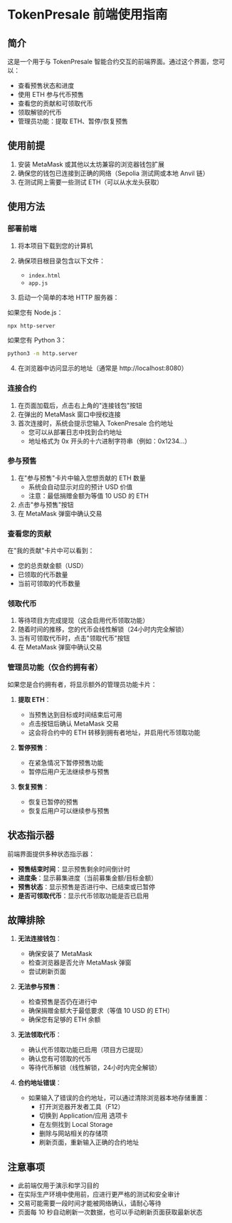 # TokenPresale 前端使用指南

## 简介

这是一个用于与 TokenPresale 智能合约交互的前端界面。通过这个界面，您可以：

- 查看预售状态和进度
- 使用 ETH 参与代币预售
- 查看您的贡献和可领取代币
- 领取解锁的代币
- 管理员功能：提取 ETH、暂停/恢复预售

## 使用前提

1. 安装 MetaMask 或其他以太坊兼容的浏览器钱包扩展
2. 确保您的钱包已连接到正确的网络（Sepolia 测试网或本地 Anvil 链）
3. 在测试网上需要一些测试 ETH（可以从水龙头获取）

## 使用方法

### 部署前端

1. 将本项目下载到您的计算机
2. 确保项目根目录包含以下文件：
   - `index.html`
   - `app.js`

3. 启动一个简单的本地 HTTP 服务器：

如果您有 Node.js：
```bash
npx http-server
```

如果您有 Python 3：
```bash
python3 -m http.server
```

4. 在浏览器中访问显示的地址（通常是 http://localhost:8080）

### 连接合约

1. 在页面加载后，点击右上角的"连接钱包"按钮
2. 在弹出的 MetaMask 窗口中授权连接
3. 首次连接时，系统会提示您输入 TokenPresale 合约地址
   - 您可以从部署日志中找到合约地址
   - 地址格式为 0x 开头的十六进制字符串（例如：0x1234...）

### 参与预售

1. 在"参与预售"卡片中输入您想贡献的 ETH 数量
   - 系统会自动显示对应的预计 USD 价值
   - 注意：最低捐赠金额为等值 10 USD 的 ETH
2. 点击"参与预售"按钮
3. 在 MetaMask 弹窗中确认交易

### 查看您的贡献

在"我的贡献"卡片中可以看到：
- 您的总贡献金额（USD）
- 已领取的代币数量
- 当前可领取的代币数量

### 领取代币

1. 等待项目方完成提现（这会启用代币领取功能）
2. 随着时间的推移，您的代币会线性解锁（24小时内完全解锁）
3. 当有可领取代币时，点击"领取代币"按钮
4. 在 MetaMask 弹窗中确认交易

### 管理员功能（仅合约拥有者）

如果您是合约拥有者，将显示额外的管理员功能卡片：

1. **提取 ETH**：
   - 当预售达到目标或时间结束后可用
   - 点击按钮后确认 MetaMask 交易
   - 这会将合约中的 ETH 转移到拥有者地址，并启用代币领取功能

2. **暂停预售**：
   - 在紧急情况下暂停预售功能
   - 暂停后用户无法继续参与预售

3. **恢复预售**：
   - 恢复已暂停的预售
   - 恢复后用户可以继续参与预售

## 状态指示器

前端界面提供多种状态指示器：

- **预售结束时间**：显示预售剩余时间倒计时
- **进度条**：显示募集进度（当前募集金额/目标金额）
- **预售状态**：显示预售是否进行中、已结束或已暂停
- **是否可领取代币**：显示代币领取功能是否已启用

## 故障排除

1. **无法连接钱包**：
   - 确保安装了 MetaMask
   - 检查浏览器是否允许 MetaMask 弹窗
   - 尝试刷新页面

2. **无法参与预售**：
   - 检查预售是否仍在进行中
   - 确保捐赠金额大于最低要求（等值 10 USD 的 ETH）
   - 确保您有足够的 ETH 余额

3. **无法领取代币**：
   - 确认代币领取功能已启用（项目方已提现）
   - 确认您有可领取的代币
   - 等待代币解锁（线性解锁，24小时内完全解锁）

4. **合约地址错误**：
   - 如果输入了错误的合约地址，可以通过清除浏览器本地存储重置：
     - 打开浏览器开发者工具（F12）
     - 切换到 Application/应用 选项卡
     - 在左侧找到 Local Storage
     - 删除与网站相关的存储项
     - 刷新页面，重新输入正确的合约地址

## 注意事项

- 此前端仅用于演示和学习目的
- 在实际生产环境中使用前，应进行更严格的测试和安全审计
- 交易可能需要一段时间才能被网络确认，请耐心等待
- 页面每 10 秒自动刷新一次数据，也可以手动刷新页面获取最新状态 